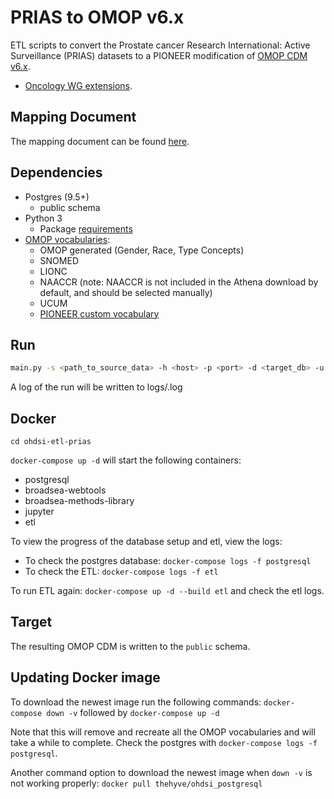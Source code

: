 # PRIAS to OMOP v6.x
ETL scripts to convert the Prostate cancer Research International: Active Surveillance (PRIAS) datasets to a PIONEER modification of [OMOP CDM v6.x](https://github.com/thehyve/ohdsi-omop-pioneer/tree/master/pioneer_omop_cdm). 
+ [Oncology WG extensions](https://github.com/OHDSI/OncologyWG/wiki).

## Mapping Document
The mapping document can be found [here](https://thehyve.github.io/ohdsi-etl-prias/).

## Dependencies
- Postgres (9.5+)
    - public schema
- Python 3
    - Package [requirements](https://github.com/thehyve/ohdsi-etl-prias/blob/master/requirements.txt)
- [OMOP vocabularies](http://athena.ohdsi.org/vocabulary/list):
    - OMOP generated (Gender, Race, Type Concepts)
    - SNOMED
    - LIONC
    - NAACCR (note: NAACCR is not included in the Athena download by default, and should be selected manually)
    - UCUM
    - [PIONEER custom vocabulary](https://github.com/thehyve/ohdsi-omop-pioneer/blob/master/pioneer_custom_vocabulary/pioneer_concepts.csv)

## Run
```bash
main.py -s <path_to_source_data> -h <host> -p <port> -d <target_db> -u <user_name> -w <password>
```
A log of the run will be written to logs/<timestamp><version>.log    

## Docker
`cd ohdsi-etl-prias`

`docker-compose up -d` will start the following containers:
* postgresql
* broadsea-webtools
* broadsea-methods-library
* jupyter
* etl

To view the progress of the database setup and etl, view the logs:
* To check the postgres database:
`docker-compose logs -f postgresql`
* To check the ETL:
`docker-compose logs -f etl`

To run ETL again: `docker-compose up -d --build etl` and check the etl logs.

## Target
The resulting OMOP CDM is written to the `public` schema.

## Updating Docker image
To download the newest image run the following commands:
`docker-compose down -v` followed by `docker-compose up -d`

Note that this will remove and recreate all the OMOP vocabularies and will take a while to complete. Check the postgres with `docker-compose logs -f postgresql`.

Another command option to download the newest image when `down -v` is not working properly:
`docker pull thehyve/ohdsi_postgresql`